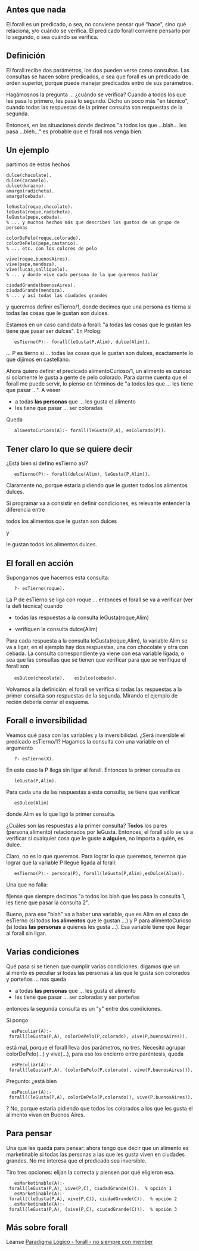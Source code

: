 Antes que nada
--------------

El forall es un predicado, o sea, no conviene pensar qué "hace", sino qué relaciona, y/o cuándo se verifica.
El predicado forall conviene pensarlo por lo segundo, o sea cuándo se verifica.

Definición
----------

El forall recibe dos parámetros, los dos pueden verse como consultas. Las consultas se hacen sobre predicados, o sea que forall es un predicado de orden superior, porque puede manejar predicados entro de sus parámetros.

Hagámosnos la pregunta ... ¿cuándo se verifica?
Cuando a todos los que les pasa lo primero, les pasa lo segundo.
Dicho un poco más "en técnico", cuando todas las respuestas de la primer consulta son respuestas de la segunda.

Entonces, en las situaciones donde decimos "a todos los que ...blah... les pasa ...bleh..." es probable que el forall nos venga bien.

Un ejemplo
----------

partimos de estos hechos

    dulce(chocolate).
    dulce(caramelo).
    dulce(durazno).
    amargo(radicheta).
    amargo(cebada).

    leGusta(roque,chocolate).
    leGusta(roque,radicheta).
    leGusta(pepe,cebada).
    % ... y muchos hechos más que describen los gustos de un grupo de personas

    colorDePelo(roque,colorado).
    colorDePelo(pepe,castanio).
    % ... etc. con los colores de pelo

    vive(roque,buenosAires).
    vive(pepe,mendoza).
    vive(lucas,salliquelo).
    % ... y donde vive cada persona de la que queremos hablar

    ciudadGrande(buenosAires).
    ciudadGrande(mendoza).
    % ... y así todas las ciudades grandes

y queremos definir esTierno/1, donde decimos que una persona es tierna si todas las cosas que le gustan son dulces.

Estamos en un caso candidato a forall: "a todas las cosas que le gustan les tiene que pasar ser dulces". En Prolog:

`   esTierno(P):- forall(leGusta(P,Alim), dulce(Alim)).`

... P es tierno si ... todas las cosas que le gustan son dulces, exactamente lo que dijimos en castellano.

Ahora quiero definir el predicado alimentoCurioso/1, un alimento es curioso si solamente le gusta a gente de pelo colorado.
Para darme cuenta que el forall me puede servir, lo pienso en términos de "a todos los que ... les tiene que pasar ...". A veeer

-   a todas **las personas** que ... les gusta el alimento
-   les tiene que pasar ... ser coloradas

Queda

`   alimentoCurioso(A):- forall(leGusta(P,A), esColorado(P)).`

Tener claro lo que se quiere decir
----------------------------------

¿Está bien si defino esTierno así?

`   esTierno(P):- forall(dulce(Alim), leGusta(P,Alim)).`

Claramente no, porque estaría pidiendo que le gusten todos los alimentos dulces.

Si programar va a consistir en definir condiciones, es relevante entender la diferencia entre

  
todos los alimentos que le gustan son dulces

y

  
le gustan todos los alimentos dulces.

El forall en acción
-------------------

Supongamos que hacemos esta consulta:

`   ?- esTierno(roque).`

La P de esTierno se liga con roque ... entonces el forall se va a verificar (ver la defi técnica) cuando

-   todas las respuestas a la consulta
        leGusta(roque,Alim)

-   verifiquen la consulta
        dulce(Alim)

Para cada respuesta a la consulta leGusta(roque,Alim), la variable Alim se va a ligar, en el ejemplo hay dos respuestas, una con chocolate y otra con cebada.
La consulta correspondiente ya viene con esa variable ligada, o sea que las consultas que se tienen que verificar para que se verifique el forall son

`   esDulce(chocolate).`
`   esDulce(cebada).`

Volvamos a la definición: el forall se verifica si todas las respuestas a la primer consulta son respuestas de la segunda. Mirando el ejemplo de recién debería cerrar el esquema.

Forall e inversibilidad
-----------------------

Veamos qué pasa con las variables y la inversibilidad.
¿Será inversible el predicado esTierno/1? Hagamos la consulta con una variable en el argumento

`   ?- esTierno(X).`

En este caso la P llega sin ligar al forall. Entonces la primer consulta es

`   leGusta(P,Alim).`

Para cada una de las respuestas a esta consulta, se tiene que verificar

`   esDulce(Alim) `

donde Alim es lo que ligó la primer consulta.

¿Cuáles son las respuestas a la primer consulta? **Todos** los pares (persona,alimento) relacionados por leGusta.
Entonces, el forall sólo se va a verificar si cualquier cosa que le guste **a alguien**, no importa a quién, es dulce.

Claro, no es lo que queremos. Para lograr lo que queremos, tenemos que lograr que la variable P llegue ligada al forall:

`   esTierno(P):- persona(P), forall(leGusta(P,Alim),esDulce(Alim)).`

Una que no falla:

  
fíjense que siempre decimos "a todos los blah que les pasa la consulta 1, les tiene que pasar la consulta 2".

Bueno, para ese "blah" va a haber una variable, que es Alim en el caso de esTierno (si todos **los alimentos** que le gustan ...) y P para alimentoCurioso (si todas **las personas** a quienes les gusta ...). Esa variable tiene que llegar al forall sin ligar.

Varias condiciones
------------------

Qué pasa si se tienen que cumplir varias condiciones: digamos que un alimento es peculiar si todas las personas a las que le gusta son colorados y porteños ... nos queda

-   a todas **las personas** que ... les gusta el alimento
-   les tiene que pasar ... ser coloradas y ser porteñas

entonces la segunda consulta es un "y" entre dos condiciones.

Si pongo

`  esPeculiar(A):- forall(leGusta(P,A), colorDePelo(P,colorado), vive(P,buenosAires)).`

está mal, porque el forall lleva dos parámetros, no tres. Necesito agrupar colorDePelo(...) y vive(...), para eso los encierro entre paréntesis, queda

`  esPeculiar(A):- forall(leGusta(P,A), (colorDePelo(P,colorado), vive(P,buenosAires))).`

Pregunto: ¿está bien

`  esPeculiar(A):- forall((leGusta(P,A), colorDePelo(P,colorado)), vive(P,buenosAires)).`

? No, porque estaría pidiendo que todos los colorados a los que les gusta el alimento vivan en Buenos Aires.

Para pensar
-----------

Una que les queda para pensar: ahora tengo que decir que un alimento es marketinable si todas las personas a las que les gusta viven en ciudades grandes. No me interesa que el predicado sea inversible.

Tiro tres opciones: elijan la correcta y piensen por qué eligieron esa.

`   esMarketinable(A):- forall(leGusta(P,A), vive(P,C), ciudadGrande(C)).  % opción 1`
`   esMarketinable(A):- forall((leGusta(P,A), vive(P,C)), ciudadGrande(C)).  % opción 2`
`   esMarketinable(A):- forall(leGusta(P,A), (vive(P,C), ciudadGrande(C))).  % opción 3`

Más sobre forall
----------------

Léanse [Paradigma Lógico - forall - no siempre con member](paradigma-logico---forall---no-siempre-con-member.md)
